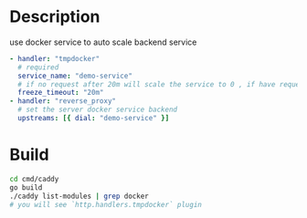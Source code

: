 # Description

use docker service to auto scale backend service

```yaml
- handler: "tmpdocker"
  # required
  service_name: "demo-service"
  # if no request after 20m will scale the service to 0 , if have request will scale to 1
  freeze_timeout: "20m"
- handler: "reverse_proxy"
  # set the server docker service backend
  upstreams: [{ dial: "demo-service" }]
```

# Build

```sh
cd cmd/caddy
go build
./caddy list-modules | grep docker
# you will see `http.handlers.tmpdocker` plugin
```
